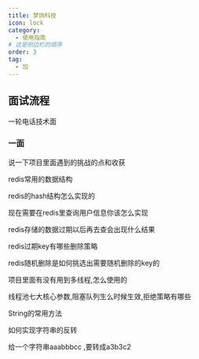 ```yaml
---
title: 梦饷科技
icon: lock
category:
  - 使用指南
# 这是侧边栏的顺序
order: 3
tag:
  - 加
---
```






## 面试流程

一轮电话技术面



### 一面

说一下项目里面遇到的挑战的点和收获

redis常用的数据结构

redis的hash结构怎么实现的

现在需要在redis里查询用户信息你该怎么实现

redis存储的数据过期以后再去查会出现什么结果

redis过期key有哪些删除策略

redis随机删除是如何挑选出需要随机删除的key的

项目里面有没有用到多线程,怎么使用的

线程池七大核心参数,阻塞队列生么时候生效,拒绝策略有哪些

String的常用方法

如何实现字符串的反转

给一个字符串aaabbbcc ,要转成a3b3c2

